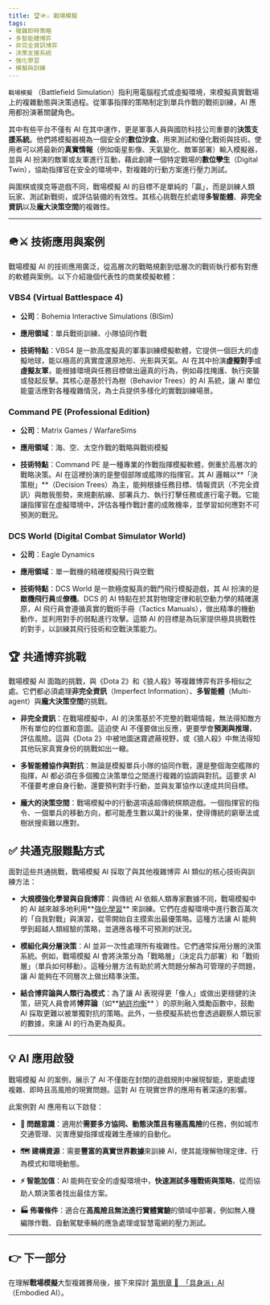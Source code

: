 ```yaml
---
title: 🏆🪖⚔️ 戰場模擬
tags:
- 複雜即時策略
- 多智能體博弈
- 非完全資訊博弈
- 決策支援系統
- 強化學習
- 模擬與訓練
---
```

`戰場模擬` （Battlefield Simulation）指利用電腦程式或虛擬環境，來模擬真實戰場上的複雜動態與決策過程。從軍事指揮的策略制定到單兵作戰的戰術訓練，AI 應用都扮演著關鍵角色。

其中有些平台不僅有 AI 在其中運作，更是軍事人員與國防科技公司重要的**決策支援系統**。他們將模擬器視為一個安全的**數位沙盒**，用來測試和優化戰術與技術。使用者可以將最新的**真實情報**（例如衛星影像、天氣變化、敵軍部署）輸入模擬器，並與 AI 扮演的敵軍或友軍進行互動，藉此創建一個特定戰場的**數位孿生**（Digital Twin），協助指揮官在安全的環境中，對複雜的行動方案進行壓力測試。

與圍棋或撲克等遊戲不同，戰場模擬 AI 的目標不是單純的「贏」，而是訓練人類玩家、測試新戰術，或評估裝備的有效性。其核心挑戰在於處理**多智能體**、**非完全資訊**以及**龐大決策空間**的複雜性。

***

## 🪖⚔️ 技術應用與案例

戰場模擬 AI 的技術應用廣泛，從高層次的戰略規劃到低層次的戰術執行都有對應的軟體與案例。以下介紹幾個代表性的商業模擬軟體：

### VBS4 (Virtual Battlespace 4)

- **公司**：Bohemia Interactive Simulations (BISim)
    
- **應用領域**：單兵戰術訓練、小隊協同作戰
    
- **技術特點**：VBS4 是一款高度擬真的軍事訓練模擬軟體，它提供一個巨大的虛擬地球，能以極高的真實度還原地形、光影與天氣。AI 在其中扮演**虛擬對手**或**虛擬友軍**，能根據環境與任務目標做出逼真的行為，例如尋找掩護、執行突襲或發起反擊。其核心是基於行為樹（Behavior Trees）的 AI 系統，讓 AI 單位能靈活應對各種複雜情況，為士兵提供多樣化的實戰訓練場景。
    

### Command PE (Professional Edition)

- **公司**：Matrix Games / WarfareSims
    
- **應用領域**：海、空、太空作戰的戰略與戰術模擬
    
- **技術特點**：Command PE 是一種專業的作戰指揮模擬軟體，側重於高層次的戰略決策。AI 在這裡扮演的是整個部隊或艦隊的指揮官。其 AI 邏輯以**「決策樹」**（Decision Trees）為主，能夠根據任務目標、情報資訊（不完全資訊）與敵我態勢，來規劃航線、部署兵力、執行打擊任務或進行電子戰。它能讓指揮官在虛擬環境中，評估各種作戰計畫的成敗機率，並學習如何應對不可預測的戰況。
    

### DCS World (Digital Combat Simulator World)

- **公司**：Eagle Dynamics
    
- **應用領域**：單一戰機的精確模擬飛行與空戰
    
- **技術特點**：DCS World 是一款極度擬真的戰鬥飛行模擬遊戲，其 AI 扮演的是**敵機飛行員**或**僚機**。DCS 的 AI 特點在於其對物理定律和航空動力學的精確還原，AI 飛行員會遵循真實的戰術手冊（Tactics Manuals），做出精準的機動動作，並利用對手的弱點進行攻擊。這類 AI 的目標是為玩家提供極具挑戰性的對手，以訓練其飛行技術和空戰決策能力。
    

## 🏆 共通博弈挑戰

戰場模擬 AI 面臨的挑戰，與《Dota 2》和《狼人殺》等複雜博弈有許多相似之處。它們都必須處理**非完全資訊**（Imperfect Information）、**多智能體**（Multi-agent）與**龐大決策空間**的挑戰。

- **非完全資訊**：在戰場模擬中，AI 的決策基於不完整的戰場情報，無法得知敵方所有單位的位置和意圖。這迫使 AI 不僅要做出反應，更要學會**預測與推理**，評估風險。這與《Dota 2》中被地圖迷霧遮蔽視野，或《狼人殺》中無法得知其他玩家真實身份的挑戰如出一轍。
    
- **多智能體協作與對抗**：無論是模擬單兵小隊的協同作戰，還是整個海空艦隊的指揮，AI 都必須在多個獨立決策單位之間進行複雜的協調與對抗。這要求 AI 不僅要考慮自身行動，還要預判對手行動，並與友軍協作以達成共同目標。
    
- **龐大的決策空間**：戰場模擬中的行動選項遠超傳統棋類遊戲。一個指揮官的指令、一個單兵的移動方向，都可能產生數以萬計的後果，使得傳統的窮舉法或樹狀搜索難以應對。
    

## ✅ 共通克服難點方式

面對這些共通挑戰，戰場模擬 AI 採取了與其他複雜博弈 AI 類似的核心技術與訓練方法：

- **大規模強化學習與自我博弈**：與傳統 AI 依賴人類專家數據不同，戰場模擬中的 AI 越來越多地利用**[強化學習](02-06-behaviorism.zh-hant.md)** 來訓練。它們在虛擬環境中進行數百萬次的「自我對戰」與演習，從零開始自主摸索出最優策略。這種方法讓 AI 能夠學到超越人類經驗的策略，並適應各種不可預測的狀況。
    
- **模組化與分層決策**：AI 並非一次性處理所有複雜性。它們通常採用分層的決策系統。例如，戰場模擬 AI 會將決策分為「戰略層」（決定兵力部署）和「戰術層」（單兵如何移動）。這種分層方法有助於將大問題分解為可管理的子問題，讓 AI 能夠在不同層次上做出精準決策。
    
- **結合博弈論與人類行為模式**：為了讓 AI 表現得更「像人」或做出更穩健的決策，研究人員會將**博弈論**（如**[納許均衡](09-08-multi_agent_payoff_matrix.zh-hant.md)** ）的原則融入獎勵函數中，鼓勵 AI 採取更難以被單獨對抗的策略。此外，一些模擬系統也會透過觀察人類玩家的數據，來讓 AI 的行為更為擬真。
    

***

## 💡 AI 應用啟發

戰場模擬 AI 的案例，展示了 AI 不僅能在封閉的遊戲規則中展現智能，更能處理複雜、即時且高風險的現實問題。這對 AI 在現實世界的應用有著深遠的影響。

此案例對 AI 應用有以下啟發：

- **🎯 問題意識**：適用於**需要多方協同、動態決策且有極高風險**的任務，例如城市交通管理、災害應變指揮或複雜生產線的自動化。
    
- **🗺️ 建構資源**：需要**豐富的真實世界數據**來訓練 AI，使其能理解物理定律、行為模式和環境動態。
    
- **⚡ 智能加值**：AI 能夠在安全的虛擬環境中，**快速測試多種戰術與策略**，從而協助人類決策者找出最佳方案。
    
- **🏭 佈署條件**：適合在**高風險且無法進行實體實驗**的領域中部署，例如無人機編隊作戰、自動駕駛車輛的應急處理或智慧電網的壓力測試。
    

***

## 👉 下一部分

在理解**戰場模擬**大型複雜賽局後，接下來探討 [第捌章 🦾　「具身派」AI](08----embodied_ai.zh-hant)　（Embodied AI）。